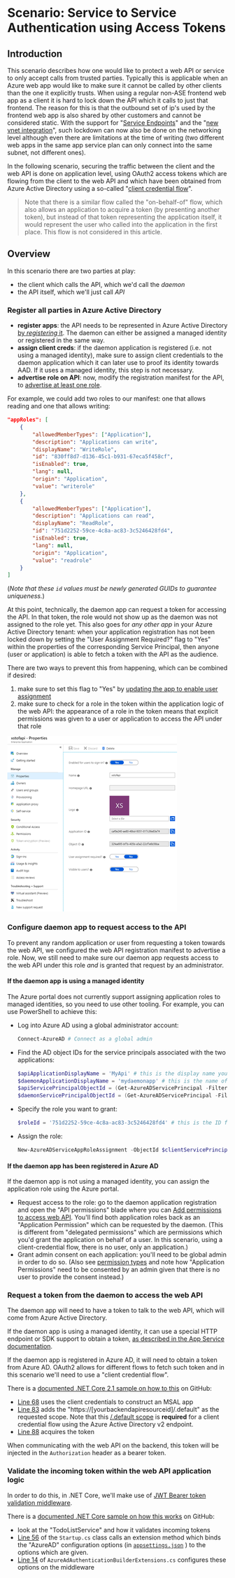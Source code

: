 # Scenario: Service to Service Authentication using Access Tokens

## Introduction

This scenario describes how one would like to protect a web API or service to only accept calls from trusted parties.  Typically this is applicable when an Azure web app would like to make sure it cannot be called by other clients than the one it explicitly trusts.  When using a regular non-ASE frontend web app as a client it is hard to lock down the API which it calls to just that frontend.  The reason for this is that the outbound set of ip's used by the frontend web app is also shared by other customers and cannot be considered static.  With the support for "[Service Endpoints](https://docs.microsoft.com/en-us/azure/virtual-network/virtual-network-service-endpoints-overview)" and the "[new vnet integration](https://docs.microsoft.com/en-us/azure/app-service/web-sites-integrate-with-vnet#new-vnet-integration)", such lockdown can now also be done on the networking level although even there are limitations at the time of writing (two different web apps in the same app service plan can only connect into the same subnet, not different ones).

In the following scenario, securing the traffic between the client and the web API is done on application level, using OAuth2 access tokens which are flowing from the client to the web API and which have been obtained from Azure Active Directory using a so-called "[client credential flow](https://docs.microsoft.com/en-us/azure/active-directory/develop/v2-oauth2-client-creds-grant-flow)".

> Note that there is a similar flow called the "on-behalf-of" flow, which also allows an application to acquire a token (by presenting another token), but instead of that token representing the application itself, it would represent the user who called into the application in the first place.  This flow is not considered in this article.

## Overview

In this scenario there are two parties at play:
- the client which calls the API, which we'd call the _daemon_ 
- the API itself, which we'll just call _API_

### Register all parties in Azure Active Directory

- **register apps**: the API needs to be represented in Azure Active Directory [by _registering_ it](https://docs.microsoft.com/en-us/azure/active-directory/develop/quickstart-register-app). The daemon can either be assigned a managed identity or registered in the same way.
- **assign client creds**: if the daemon application is registered (i.e. not using a managed identity), make sure to assign client credentials to the daemon application which it can later use to proof its identity towards AAD. If it uses a managed identity, this step is not necessary.
- **advertise role on API**: now, modify the registration manifest for the API, to [advertise at least one role](https://docs.microsoft.com/en-us/azure/active-directory/develop/howto-add-app-roles-in-azure-ad-apps).

For example, we could add two roles to our manifest: one that allows reading and one that allows writing:

~~~json
"appRoles": [
    {
        "allowedMemberTypes": ["Application"],
        "description": "Applications can write",
        "displayName": "WriteRole",
        "id": "830ff8d7-d136-45c1-b931-67eca5f458cf",
        "isEnabled": true,
        "lang": null,
        "origin": "Application",
        "value": "writerole"
    },
    {
        "allowedMemberTypes": ["Application"],
        "description": "Applications can read",
        "displayName": "ReadRole",
        "id": "751d2252-59ce-4c8a-ac83-3c5246428fd4",
        "isEnabled": true,
        "lang": null,
        "origin": "Application",
        "value": "readrole"
    }
]
~~~

(_Note that these `id` values must be newly generated GUIDs to guarantee uniqueness._)

At this point, technically, the daemon app can request a token for accessing the API.  In that token, the role would not show up as the daemon was not assigned to the role yet.  This also goes for _any other app_ in your Azure Active Directory tenant: when your application registration has not been locked down by setting the "User Assignment Required?" flag to "Yes" within the properties of the corresponding Service Principal, then anyone (user or application) is able to fetch a token with the API as the audience.  

There are two ways to prevent this from happening, which can be combined if desired:
1) make sure to set this flag to "Yes" by [updating the app to enable user assignment](https://docs.microsoft.com/en-us/azure/active-directory/develop/howto-restrict-your-app-to-a-set-of-users#update-the-app-to-enable-user-assignment)
2) make sure to check for a role in the token within the application logic of the web API: the appearance of a role in the token means that explicit permissions was given to a user or application to access the API under that role

![User Assignment Required](media/daemon-token-auth/user-assignment-required.png)


### Configure daemon app to request access to the API

To prevent any random application or user from requesting a token towards the web API, we configured the web API registration manifest to advertise a role.  Now, we still need to make sure our daemon app requests access to the web API under this role _and_ is granted that request by an administrator.

#### If the daemon app is using a managed identity

The Azure portal does not currently support assigning application roles to managed identities, so you need to use other tooling. For example, you can use PowerShell to achieve this:

- Log into Azure AD using a global administrator account:

    ```powershell
    Connect-AzureAD # Connect as a global admin
    ```

- Find the AD object IDs for the service principals associated with the two applications:

    ```powershell
    $apiApplicationDisplayName = 'MyApi' # this is the display name you gave the API application when you created its app registration
    $daemonApplicationDisplayName = 'mydaemonapp' # this is the name of the managed identity, which will be the same as the App Service app name
    $apiServicePrincipalObjectId = (Get-AzureADServicePrincipal -Filter "DisplayName eq '$apiApplicationDisplayName'").ObjectId
    $daemonServicePrincipalObjectId = (Get-AzureADServicePrincipal -Filter "DisplayName eq '$daemonApplicationDisplayName'").ObjectId
    ```

- Specify the role you want to grant:

    ```powershell
    $roleId = '751d2252-59ce-4c8a-ac83-3c5246428fd4' # this is the ID for the role that you created above - in this example we are assigning the read-only role
    ```

- Assign the role:

    ```powershell
    New-AzureADServiceAppRoleAssignment -ObjectId $clientServicePrincipalObjectId -Id $roleId -PrincipalId $clientServicePrincipalObjectId -ResourceId $serverServicePrincipalObjectId
    ```


#### If the daemon app has been registered in Azure AD

If the daemon app is not using a managed identity, you can assign the application role using the Azure portal.

- Request access to the role: go to the daemon application registration and open the "API permissions" blade where you can [Add permissions to access web API](https://docs.microsoft.com/en-us/azure/active-directory/develop/quickstart-configure-app-access-web-apis#add-permissions-to-access-web-apis).  You'll find both application roles back as an "Application Permission" which can be requested by the daemon.  (This is different from "delegated permissions" which are permissions which you'd grant the application on behalf of a user.  In this scenario, using a client-credential flow, there is no user, only an application.)
- Grant admin consent on each application: you'll need to be global admin in order to do so.  (Also see [permission types](https://docs.microsoft.com/en-us/azure/active-directory/develop/v2-permissions-and-consent#permission-types) and note how "Application Permissions" need to be consented by an admin given that there is no user to provide the consent instead.)


### Request a token from the daemon to access the web API

The daemon app will need to have a token to talk to the web API, which will come from Azure Active Directory.

If the daemon app is using a managed identity, it can use a special HTTP endpoint or SDK support to obtain a token, [as described in the App Service documentation](https://docs.microsoft.com/en-us/azure/app-service/overview-managed-identity?tabs=dotnet#obtaining-tokens-for-azure-resources).

If the daemon app is registered in Azure AD, it will need to obtain a token from Azure AD. OAuth2 allows for different flows to fetch such token and in this scenario we'll need to use a "client credential flow".  

There is a [documented .NET Core 2.1 sample on how to  this](https://github.com/Azure-Samples/active-directory-dotnetcore-daemon-v2) on GitHub:
- [Line 68](https://github.com/Azure-Samples/active-directory-dotnetcore-daemon-v2/blob/9d4596586571d93922aa3c26a846653bb7ce1d7e/daemon-console/Program.cs#L68) uses the client credentials to construct an MSAL app
- [Line 83](https://github.com/Azure-Samples/active-directory-dotnetcore-daemon-v2/blob/9d4596586571d93922aa3c26a846653bb7ce1d7e/daemon-console/Program.cs#L83) adds the "https://[yourbackendapiresourceid]/.default" as the requested scope.  Note that this [/.default scope](https://docs.microsoft.com/en-us/azure/active-directory/develop/v2-permissions-and-consent#the-default-scope) is **required** for a client credential flow using the Azure Active Directory v2 endpoint.
- [Line 88](https://github.com/Azure-Samples/active-directory-dotnetcore-daemon-v2/blob/9d4596586571d93922aa3c26a846653bb7ce1d7e/daemon-console/Program.cs#L88) acquires the token

When communicating with the web API on the backend, this token will be injected in the `Authorization` header as a bearer token.


### Validate the incoming token within the web API application logic

In order to do this, in .NET Core, we'll make use of [JWT Bearer token validation middleware](https://docs.microsoft.com/en-us/dotnet/api/microsoft.extensions.dependencyinjection.jwtbearerextensions.addjwtbearer?view=aspnetcore-2.2).

There is a [documented .NET Core sample on how this works](https://github.com/Azure-Samples/active-directory-dotnet-native-aspnetcore/tree/master/TodoListService) on GitHub:
- look at the "TodoListService" and how it validates incoming tokens
- [Line 56](https://github.com/Azure-Samples/active-directory-dotnet-native-aspnetcore/blob/fffa8cf9877ce9243d431a23b899559b6369db7b/TodoListService/Startup.cs#L56) of the `Startup.cs` class calls an extension method which binds the "AzureAD" configuration options (in [`appsettings.json`](https://github.com/Azure-Samples/active-directory-dotnet-native-aspnetcore/blob/fffa8cf9877ce9243d431a23b899559b6369db7b/TodoListService/appsettings.json#L2) ) to the options which are given.
- [Line 14](https://github.com/Azure-Samples/active-directory-dotnet-native-aspnetcore/blob/fffa8cf9877ce9243d431a23b899559b6369db7b/TodoListService/Extensions/AzureAdAuthenticationBuilderExtensions.cs#L14) of `AzureAdAuthenticationBuilderExtensions.cs` configures these options on the middleware
